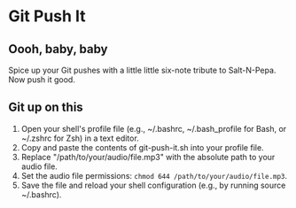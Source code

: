 # Git Push It

## Oooh, baby, baby

Spice up your Git pushes with a little little six-note tribute to Salt-N-Pepa. Now push it good.

## Git up on this

1. Open your shell's profile file (e.g., ~/.bashrc, ~/.bash_profile for Bash, or ~/.zshrc for Zsh) in a text editor.
1. Copy and paste the contents of git-push-it.sh into your profile file.
1. Replace "/path/to/your/audio/file.mp3" with the absolute path to your audio file.
1. Set the audio file permissions: `chmod 644 /path/to/your/audio/file.mp3`.
1. Save the file and reload your shell configuration (e.g., by running source ~/.bashrc).

